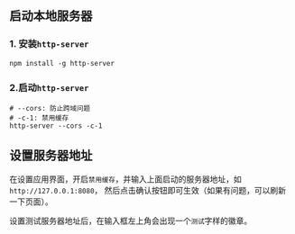## 启动本地服务器
### 1. 安装`http-server`
```shell
npm install -g http-server
```

### 2.启动`http-server`
```shell
# --cors: 防止跨域问题
# -c-1: 禁用缓存
http-server --cors -c-1
```

## 设置服务器地址
在设置应用界面，开启`禁用缓存`，并输入上面启动的服务器地址，如`http://127.0.0.1:8080`，
然后点击确认按钮即可生效（如果有问题，可以刷新一下页面）。

设置测试服务器地址后，在输入框左上角会出现一个`测试`字样的徽章。